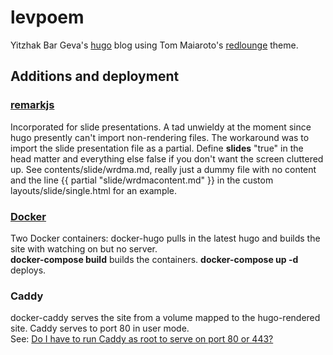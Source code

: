 # levpoem
Yitzhak Bar Geva's [hugo](http://gohugo.io/) blog using Tom Maiaroto's [redlounge](https://github.com/tmaiaroto) theme.

## Additions and deployment

### [remarkjs](http://remarkjs.com/#1)

Incorporated for slide presentations. A tad unwieldy at the moment since hugo presently can't import non-rendering files. The workaround was to import the slide presentation file as a partial. Define __slides__ "true" in the head matter and everything else false if you don't want the screen cluttered up. See contents/slide/wrdma.md, really just a dummy file with no content and the line {{ partial "slide/wrdmacontent.md" }} in the custom layouts/slide/single.html for an example.

### [Docker](https://www.docker.com/)

Two Docker containers: docker-hugo pulls in the latest hugo and builds the site with watching on but no server.  
**docker-compose build** builds the containers. **docker-compose up -d** deploys.  

### Caddy
docker-caddy serves the site from a volume mapped to the hugo-rendered site. Caddy serves to port 80 in user mode.  
See: [Do I have to run Caddy as root to serve on port 80 or 443?](https://caddyserver.com/docs/faq)
